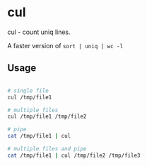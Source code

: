 cul
=======

cul - count uniq lines.

A faster version of `sort | uniq | wc -l`


Usage
----------

```bash

# single file
cul /tmp/file1

# multiple files
cul /tmp/file1 /tmp/file2

# pipe
cat /tmp/file1 | cul

# multiple files and pipe
cat /tmp/file1 | cul /tmp/file2 /tmp/file3

```





